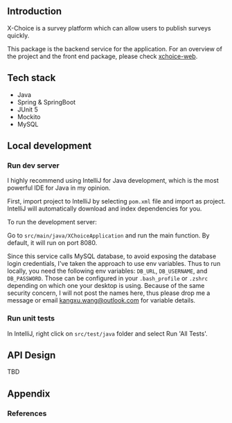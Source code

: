 ## Introduction

X-Choice is a survey platform which can allow users to publish surveys quickly.

This package is the backend service for the application. For an overview of the project and the front end package, please check [xchoice-web](https://github.com/kevinwchn/xchoice-web).
## Tech stack

- Java
- Spring & SpringBoot
- JUnit 5
- Mockito
- MySQL

## Local development

### Run dev server

I highly recommend using IntelliJ for Java development, which is the most powerful IDE for Java in my opinion. 

First, import project to IntelliJ by selecting `pom.xml` file and import as project. IntelliJ will automatically download and index dependencies for you.

To run the development server:

Go to `src/main/java/XChoiceApplication` and run the main function. By default, it will run on port 8080.

Since this service calls MySQL database, to avoid exposing the database login credentials, I've taken the approach to use env variables. Thus to run locally, you need the following env variables: `DB_URL`, `DB_USERNAME`, and `DB_PASSWORD`. Those can be configured in your `.bash_profile` or `.zshrc` depending on which one your desktop is using. Because of the same security concern, I will not post the names here, thus please drop me a message or email kangxu.wang@outlook.com for variable details.

### Run unit tests

In IntelliJ, right click on `src/test/java` folder and select Run 'All Tests'.


## API Design

TBD

## Appendix

### References
